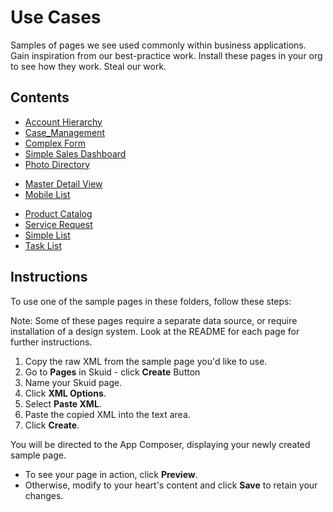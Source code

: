 # Use Cases

Samples of pages we see used commonly within business applications. Gain inspiration from our best-practice work. Install these pages in your org to see how they work.  Steal our work. 

## Contents

-  [Account Hierarchy](Account_Hierarchy) 
-  [Case_Management](Case_Management) 
-  [Complex Form](Complex_Form) 
-  [Simple Sales Dashboard](Dashboard) 
-  [Photo Directory](Directory) 
<!--  [Lead Analysis](Lead_Analysis)  -->
-  [Master Detail View](Master_Detail) 
-  [Mobile List](Mobile_List)
<!--  [Opportunity Management](Opportunity_Management) -->
-  [Product Catalog](Product_Selection) 
-  [Service Request](Service_Request) 
-  [Simple List](Simple_List) 
-  [Task List](Task_List) 


## Instructions
To use one of the sample pages in these folders, follow these steps:

Note: Some of these pages require a separate data source,  or require installation of a design system.  Look at the README for each page for further instructions. 

1. Copy the raw XML from the sample page you'd like to use.
2. Go to **Pages** in Skuid - click **Create** Button
3. Name your Skuid page.
4. Click **XML Options**.
5. Select **Paste XML**.
7. Paste the copied XML into the text area.
8. Click **Create**.

You will be directed to the App Composer, displaying your newly created sample page.
- To see your page in action, click **Preview**.
- Otherwise, modify to your heart's content and click **Save** to retain your changes.
